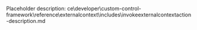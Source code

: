 Placeholder description: ce\developer\custom-control-framework\reference\externalcontext\includes\invokeexternalcontextaction-description.md